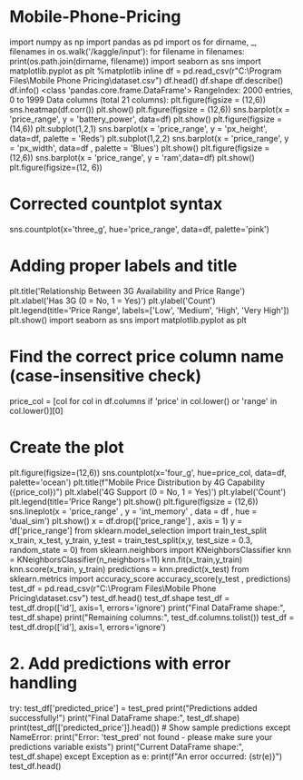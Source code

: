 # Mobile-Phone-Pricing
import numpy as np
import pandas as pd
import os
for dirname, _, filenames in os.walk('/kaggle/input'):
    for filename in filenames:
        print(os.path.join(dirname, filename))
        import seaborn as sns
import matplotlib.pyplot as plt
%matplotlib inline
df = pd.read_csv(r"C:\Program Files\Mobile Phone Pricing\dataset.csv")
df.head()
df.shape
df.describe()
df.info()
<class 'pandas.core.frame.DataFrame'>
RangeIndex: 2000 entries, 0 to 1999
Data columns (total 21 columns):
plt.figure(figsize = (12,6))
sns.heatmap(df.corr())
plt.show() 
plt.figure(figsize = (12,6))
sns.barplot(x = 'price_range', y = 'battery_power', data=df)
plt.show()
plt.figure(figsize = (14,6))
plt.subplot(1,2,1)
sns.barplot(x = 'price_range', y = 'px_height', data=df, palette = 'Reds')
plt.subplot(1,2,2)
sns.barplot(x = 'price_range', y = 'px_width', data=df , palette = 'Blues')
plt.show()
plt.figure(figsize = (12,6))
sns.barplot(x = 'price_range', y = 'ram',data=df)
plt.show()
plt.figure(figsize=(12, 6))

# Corrected countplot syntax
sns.countplot(x='three_g', hue='price_range', data=df, palette='pink')

# Adding proper labels and title
plt.title('Relationship Between 3G Availability and Price Range')
plt.xlabel('Has 3G (0 = No, 1 = Yes)')
plt.ylabel('Count')
plt.legend(title='Price Range', labels=['Low', 'Medium', 'High', 'Very High'])
plt.show()
import seaborn as sns
import matplotlib.pyplot as plt

# Find the correct price column name (case-insensitive check)
price_col = [col for col in df.columns if 'price' in col.lower() or 'range' in col.lower()][0]

# Create the plot
plt.figure(figsize=(12,6))
sns.countplot(x='four_g', hue=price_col, data=df, palette='ocean')
plt.title(f"Mobile Price Distribution by 4G Capability ({price_col})")
plt.xlabel('4G Support (0 = No, 1 = Yes)')
plt.ylabel('Count')
plt.legend(title='Price Range')
plt.show()
plt.figure(figsize = (12,6))
sns.lineplot(x = 'price_range' , y = 'int_memory' , data = df , hue = 'dual_sim')
plt.show()
x = df.drop(['price_range'] , axis = 1)
y = df['price_range']
from sklearn.model_selection import train_test_split
x_train, x_test, y_train, y_test = train_test_split(x,y, test_size = 0.3, random_state = 0)
from sklearn.neighbors import KNeighborsClassifier
knn = KNeighborsClassifier(n_neighbors=11)
knn.fit(x_train,y_train)
knn.score(x_train, y_train)
predictions = knn.predict(x_test)
from sklearn.metrics import accuracy_score
accuracy_score(y_test , predictions)
test_df = pd.read_csv(r"C:\Program Files\Mobile Phone Pricing\dataset.csv")
test_df.head()
test_df.shape
test_df = test_df.drop(['id'], axis=1, errors='ignore')
print("Final DataFrame shape:", test_df.shape)
print("Remaining columns:", test_df.columns.tolist())
test_df = test_df.drop(['id'], axis=1, errors='ignore')

# 2. Add predictions with error handling
try:
    test_df['predicted_price'] = test_pred
    print("Predictions added successfully!")
    print("Final DataFrame shape:", test_df.shape)
    print(test_df[['predicted_price']].head())  # Show sample predictions
except NameError:
    print("Error: 'test_pred' not found - please make sure your predictions variable exists")
    print("Current DataFrame shape:", test_df.shape)
except Exception as e:
    print(f"An error occurred: {str(e)}")
    test_df.head()
